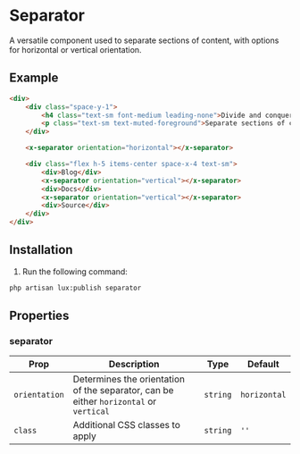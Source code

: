 # Separator
A versatile component used to separate sections of content, with options for horizontal or vertical orientation.

## Example
```html
<div>
    <div class="space-y-1">
        <h4 class="text-sm font-medium leading-none">Divide and conquer</h4>
        <p class="text-sm text-muted-foreground">Separate sections of content with ease.</p>
    </div>

    <x-separator orientation="horizontal"></x-separator>

    <div class="flex h-5 items-center space-x-4 text-sm">
        <div>Blog</div>
        <x-separator orientation="vertical"></x-separator>
        <div>Docs</div>
        <x-separator orientation="vertical"></x-separator>
        <div>Source</div>
    </div>
</div>
```


## Installation
1. Run the following command:

```bash
php artisan lux:publish separator
```

## Properties

### separator
| Prop         | Description                                                         | Type     | Default       |
|--------------|---------------------------------------------------------------------|----------|---------------|
| `orientation`| Determines the orientation of the separator, can be either `horizontal` or `vertical`  | `string` | `horizontal`  |
| `class`      | Additional CSS classes to apply                                     | `string` | `''`          |
